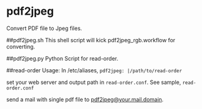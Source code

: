 # pdf2jpeg
Convert PDF file to Jpeg files.

##pdf2jpeg.sh
This shell script will kick pdf2jpeg_rgb.workflow for converting.

##pdf2jpeg.py
Python Script for read-order.

##read-order
Usage:
In /etc/aliases,
`pdf2jpeg: |/path/to/read-order`

set your web server and output path in `read-order.conf`. See sample, `read-order.conf`

send a mail with single pdf file to pdf2jpeg@your.mail.domain.